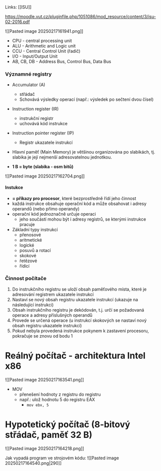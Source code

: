 Links: [[ISU]]

https://moodle.vut.cz/pluginfile.php/1051086/mod_resource/content/3/isu-02-2016.pdf

![[Pasted image 20250217161941.png]]
- CPU - central processing unit
- ALU - Arithmetic and Logic unit
- CCU - Central Control Unit (řadič)
- I/O - Input/Output Unit
- AB, CB, DB - Address Bus, Control Bus, Data Bus


### Významné registry
- Accumulator (A)
	- střádač
	- Schovává výsledky operací (např.: výsledek po sečtení dvou čísel)
- Instruction register (IR)
	- instrukční registr
	- uchovává kód instrukce
- Instruction pointer register (IP)
	- Registr ukazatele instrukcí


- Hlavní paměť (Main Memory) je většinou organizována po slabikách, tj. slabika je její nejmenší adresovatelnou jednotkou.
- **1 B = byte (slabika - osm bitů)**

![[Pasted image 20250217162704.png]]


#### Instukce
- **= příkazy pro procesor**, které bezprostředně řídí jeho činnost
- každá instrukce obsahuje operační kód a může obsahovat i adresy operandů (nebo přímo operandy)
- operační kód jednoznačně určuje operaci
	- jeho součástí mohou být i adresy registrů, se kterými instrukce pracuje
- Základní typy instrukcí
	- přenosové
	- aritmetické
	- logické
	- posuvů a rotací
	- skokové
	- řetězové
	- řídící

### Činnost počítače
1. Do instrukčního registru se uloží obsah paměťového místa, které je adresování registrem ukazatele instrukcí
2. Nastaví se nový obsah registru ukazatele instrukcí (ukazuje na následující instrukci)
3. Obsah instrukčního registru je dekódován, t.j. určí se požadovaná operace a adresy příslušných operandů
4. Provede se určená operace (u instrukcí skokových se nastaví nový obsah registru ukazatele instrukcí)
5. Pokud nebyla provedená instrukce pokynem k zastavení procesoru, pokračuje se znovu od bodu 1


# Reálný počítač - architektura Intel x86
![[Pasted image 20250217163541.png]]

- MOV
	- přenešení hodnoty z registru do registru
	- např.: ulož hodnotu 5 do registru EAX 
		- `mov ebx, 5`

# Hypotetický počítač (8-bitový střádač, paměť 32 B)
![[Pasted image 20250217164218.png]]

Jak vypadá program ve strojovém kódu:
![[Pasted image 20250217164540.png|290]]